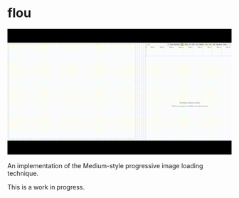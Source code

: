 # flou


<p align='center'>
<img src='./demos/img/basic-demo.gif' alt='Basic Demo'>
</p>


An implementation of the Medium-style progressive image loading technique.

This is a work in progress.

